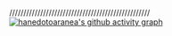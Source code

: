 //////////////////////////////////////////////////
[![hanedotoaranea's github activity graph](https://activity-graph.herokuapp.com/graph?username=hanedotoaranea)](https://github.com/hanedotoaranea/github-readme-activity-graph)


